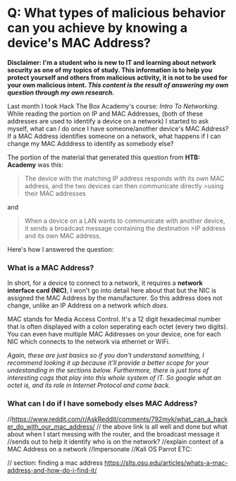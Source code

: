 # Q: What types of malicious behavior can you achieve by knowing a device's MAC Address?

**Disclaimer: I'm a student who is new to IT and learning about network security as one of my topics of study. This information is to help you protect yourself and others from malicious activity, it is **not** to be used for your own malicious intent. *This content is the result of answering my own question through my own research.***

Last month I took Hack The Box Academy's course: *Intro To Networking*. While reading the portion on IP and MAC Addresses, (both of these addresses are used to identify a device on a network) I started to ask myself, what can *I* do once I have someone/another device's MAC Address? If a MAC Address identifies someone on a network, what happens if I can change my MAC Adddress to identify as somebody else?

The portion of the material that generated this question from **HTB: Academy** was this:
>The device with the matching IP address responds with its own MAC address, and the two devices can then communicate directly >using their MAC addresses

and

>When a device on a LAN wants to communicate with another device, it sends a broadcast message containing the destination >IP address and its own MAC address.

Here's how I answered the question:

### What is a MAC Address?

In short, for a device to connect to a network, it requires a **network interface card (NIC)**, I won't go into detail here about that but the NIC is assigned the MAC Address by the manufacturer. So this address does not change, unlike an IP Address on a network *which does.*

MAC stands for Media Access Control. It's a 12 digit hexadecimal number that is often displayed with a colon seperating each octet (every two digits).  You can even have multiple MAC Addresses on your device, one for each NIC which connects to the network via ethernet or WiFi.

*Again, these are just basics so if you don't understand something, I recommend looking it up because it'll provide a better scope for your undestanding in the sections below. Furthermore, there is just tons of interesting cogs that play into this whole system of IT. So google what an octet is, and its role in Internet Protocol and come back.*

### What can I do if I have somebody elses MAC Address?
//https://www.reddit.com/r/AskReddit/comments/792myk/what_can_a_hacker_do_with_our_mac_address/
// the above link is all well and done but what about when I start messing with the router, and the broadcast message it //sends out to help it identify who is on the network?
//explain context of a MAC Address on a network
//Impersonate 
//Kali OS Parrot ETC:


// section: finding a mac address https://slts.osu.edu/articles/whats-a-mac-address-and-how-do-i-find-it/






